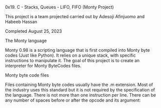 0x19. C - Stacks, Queues - LIFO, FIFO (Monty Project)

This project is a team projected carried out by Adesoji Afinjuomo and Habeeb Hassan

Completed August 25, 2023

The Monty language

Monty 0.98 is a scripting language that is first compiled into Monty byte codes (Just like Python). It relies on a unique stack, with specific instructions to manipulate it. The goal of this project is to create an interpreter for Monty ByteCodes files.

Monty byte code files

Files containing Monty byte codes usually have the .m extension. Most of the industry uses this standard but it is not required by the specification of the language. There is not more than one instruction per line. There can be any number of spaces before or after the opcode and its argument:
